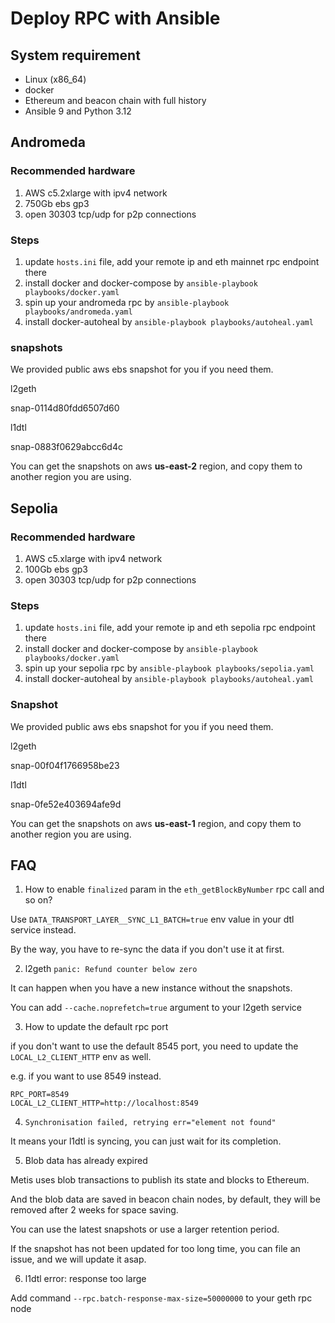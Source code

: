 # Deploy RPC with Ansible

## System requirement

- Linux (x86_64)
- docker
- Ethereum and beacon chain with full history
- Ansible 9 and Python 3.12

## Andromeda

### Recommended hardware

1. AWS c5.2xlarge with ipv4 network
2. 750Gb ebs gp3
3. open 30303 tcp/udp for p2p connections

### Steps

1. update `hosts.ini` file, add your remote ip and eth mainnet rpc endpoint there
2. install docker and docker-compose by `ansible-playbook playbooks/docker.yaml`
3. spin up your andromeda rpc by `ansible-playbook playbooks/andromeda.yaml`
4. install docker-autoheal by `ansible-playbook playbooks/autoheal.yaml`

### snapshots

We provided public aws ebs snapshot for you if you need them.

l2geth

snap-0114d80fdd6507d60

l1dtl

snap-0883f0629abcc6d4c

You can get the snapshots on aws **us-east-2** region, and copy them to another region you are using.

## Sepolia

### Recommended hardware

1. AWS c5.xlarge with ipv4 network
2. 100Gb ebs gp3
3. open 30303 tcp/udp for p2p connections

### Steps

1. update `hosts.ini` file, add your remote ip and eth sepolia rpc endpoint there
2. install docker and docker-compose by `ansible-playbook playbooks/docker.yaml`
3. spin up your sepolia rpc by `ansible-playbook playbooks/sepolia.yaml`
4. install docker-autoheal by `ansible-playbook playbooks/autoheal.yaml`

### Snapshot

We provided public aws ebs snapshot for you if you need them.

l2geth

snap-00f04f1766958be23

l1dtl

snap-0fe52e403694afe9d

You can get the snapshots on aws **us-east-1** region, and copy them to another region you are using.

## FAQ

1. How to enable `finalized` param in the `eth_getBlockByNumber` rpc call and so on?

Use `DATA_TRANSPORT_LAYER__SYNC_L1_BATCH=true` env value in your dtl service instead.

By the way, you have to re-sync the data if you don't use it at first.

2. l2geth `panic: Refund counter below zero`

It can happen when you have a new instance without the snapshots.

You can add `--cache.noprefetch=true` argument to your l2geth service

3. How to update the default rpc port

if you don't want to use the default 8545 port, you need to update the `LOCAL_L2_CLIENT_HTTP` env as well.

e.g. if you want to use 8549 instead.

```
RPC_PORT=8549
LOCAL_L2_CLIENT_HTTP=http://localhost:8549
```

4. `Synchronisation failed, retrying err="element not found"`

It means your l1dtl is syncing, you can just wait for its completion.

5. Blob data has already expired

Metis uses blob transactions to publish its state and blocks to Ethereum.

And the blob data are saved in beacon chain nodes, by default, they will be removed after 2 weeks for space saving.

You can use the latest snapshots or use a larger retention period.

If the snapshot has not been updated for too long time, you can file an issue, and we will update it asap.

6. l1dtl error: response too large

Add command `--rpc.batch-response-max-size=50000000` to your geth rpc node
